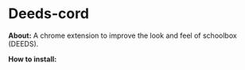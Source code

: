 # Deeds-cord
**About:**
A chrome extension to improve the look and feel of schoolbox (DEEDS).

**How to install:**

